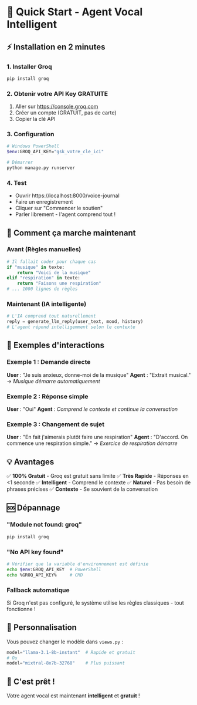 # 🚀 Quick Start - Agent Vocal Intelligent

## ⚡ Installation en 2 minutes

### 1. Installer Groq
```bash
pip install groq
```

### 2. Obtenir votre API Key GRATUITE
1. Aller sur https://console.groq.com
2. Créer un compte (GRATUIT, pas de carte)
3. Copier la clé API

### 3. Configuration
```bash
# Windows PowerShell
$env:GROQ_API_KEY="gsk_votre_cle_ici"

# Démarrer
python manage.py runserver
```

### 4. Test
- Ouvrir https://localhost:8000/voice-journal
- Faire un enregistrement
- Cliquer sur "Commencer le soutien"
- Parler librement - l'agent comprend tout !

## 🎯 Comment ça marche maintenant

### Avant (Règles manuelles)
```python
# Il fallait coder pour chaque cas
if "musique" in texte:
    return "Voici de la musique"
elif "respiration" in texte:
    return "Faisons une respiration"
# ... 1000 lignes de règles
```

### Maintenant (IA intelligente)
```python
# L'IA comprend tout naturellement
reply = generate_llm_reply(user_text, mood, history)
# L'agent répond intelligemment selon le contexte
```

## 📝 Exemples d'interactions

### Exemple 1 : Demande directe
**User** : "Je suis anxieux, donne-moi de la musique"
**Agent** : "Extrait musical."
→ *Musique démarre automatiquement*

### Exemple 2 : Réponse simple
**User** : "Oui"
**Agent** : *Comprend le contexte et continue la conversation*

### Exemple 3 : Changement de sujet
**User** : "En fait j'aimerais plutôt faire une respiration"
**Agent** : "D'accord. On commence une respiration simple."
→ *Exercice de respiration démarre*

## 💡 Avantages

✅ **100% Gratuit** - Groq est gratuit sans limite
✅ **Très Rapide** - Réponses en <1 seconde
✅ **Intelligent** - Comprend le contexte
✅ **Naturel** - Pas besoin de phrases précises
✅ **Contexte** - Se souvient de la conversation

## 🆘 Dépannage

### "Module not found: groq"
```bash
pip install groq
```

### "No API key found"
```bash
# Vérifier que la variable d'environnement est définie
echo $env:GROQ_API_KEY  # PowerShell
echo %GROQ_API_KEY%     # CMD
```

### Fallback automatique
Si Groq n'est pas configuré, le système utilise les règles classiques - tout fonctionne !

## 🔧 Personnalisation

Vous pouvez changer le modèle dans `views.py` :
```python
model="llama-3.1-8b-instant"  # Rapide et gratuit
# Ou
model="mixtral-8x7b-32768"    # Plus puissant
```

## 🎉 C'est prêt !

Votre agent vocal est maintenant **intelligent** et **gratuit** !








